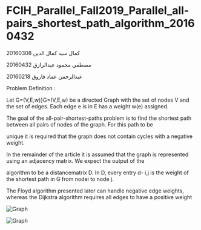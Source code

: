 # FCIH_Parallel_Fall2019_Parallel_all-pairs_shortest_path_algorithm_20160432

 كمال سيد كمال الدين 20160308

مصطفى محمود عبدالرازق 20160432

عبدالرحمن عماد فاروق 20160218


Problem Definition : 


Let G=(V,E,w)}G=(V,E,w) be a directed Graph with the set of nodes V and the set of edges. Each edge e is in E has a weight w(e) assigned.

The goal of the all-pair-shortest-paths problem is to find the shortest path between all pairs of nodes of the graph. For this path to be 

unique it is required that the graph does not contain cycles with a negative weight.


In the remainder of the article it is assumed that the graph is represented using an adjacency matrix. We expect the output of the 

algorithm to be a distancematrix D. In D, every entry  d- i,j is the weight of the shortest path in G from nodei to node j.

The Floyd algorithm presented later can handle negative edge weights, whereas the Dijkstra algorithm requires all edges to have a positive weight



![Graph](https://upload.wikimedia.org/wikipedia/commons/thumb/b/be/Apsp_dijkstra_graph.png/220px-Apsp_dijkstra_graph.png)



![Graph](https://upload.wikimedia.org/wikipedia/commons/thumb/1/1c/Apsp_dijkstra_distancelist.png/220px-Apsp_dijkstra_distancelist.png)
